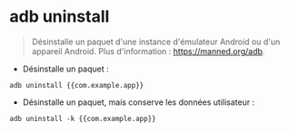 # adb uninstall

> Désinstalle un paquet d'une instance d'émulateur Android ou d'un appareil Android.
> Plus d'information : <https://manned.org/adb>.

- Désinstalle un paquet :

`adb uninstall {{com.example.app}}`

- Désinstalle un paquet, mais conserve les données utilisateur :

`adb uninstall -k {{com.example.app}}`